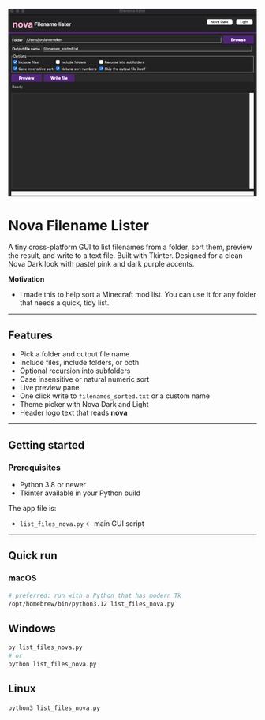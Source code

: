 <p align="center">
  <img src="hero.png" alt="Nova Filename Lister" width="900">
</p>


# Nova Filename Lister

A tiny cross-platform GUI to list filenames from a folder, sort them, preview the result, and write to a text file. Built with Tkinter. Designed for a clean Nova Dark look with pastel pink and dark purple accents.

**Motivation**
* I made this to help sort a Minecraft mod list. You can use it for any folder that needs a quick, tidy list.

---

## Features

* Pick a folder and output file name
* Include files, include folders, or both
* Optional recursion into subfolders
* Case insensitive or natural numeric sort
* Live preview pane
* One click write to `filenames_sorted.txt` or a custom name
* Theme picker with Nova Dark and Light
* Header logo text that reads **nova**

---

## Getting started

### Prerequisites

* Python 3.8 or newer
* Tkinter available in your Python build

The app file is:

* `list_files_nova.py`  ← main GUI script

---

## Quick run

### macOS

```bash
# preferred: run with a Python that has modern Tk
/opt/homebrew/bin/python3.12 list_files_nova.py
```
## Windows

```bash
py list_files_nova.py
# or
python list_files_nova.py
```

## Linux

```bash
python3 list_files_nova.py
```

